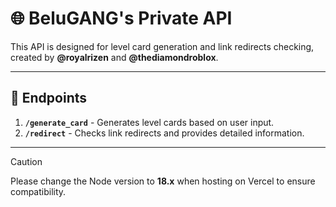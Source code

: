 # 🌐 BeluGANG's Private API

This API is designed for level card generation and link redirects checking, created by **@royalrizen** and **@thediamondroblox**.

--- 

## 🔗 Endpoints

1. **`/generate_card`** - Generates level cards based on user input.
2. **`/redirect`** - Checks link redirects and provides detailed information.

---

> [!CAUTION]  
> Please change the Node version to **18.x** when hosting on Vercel to ensure compatibility.
